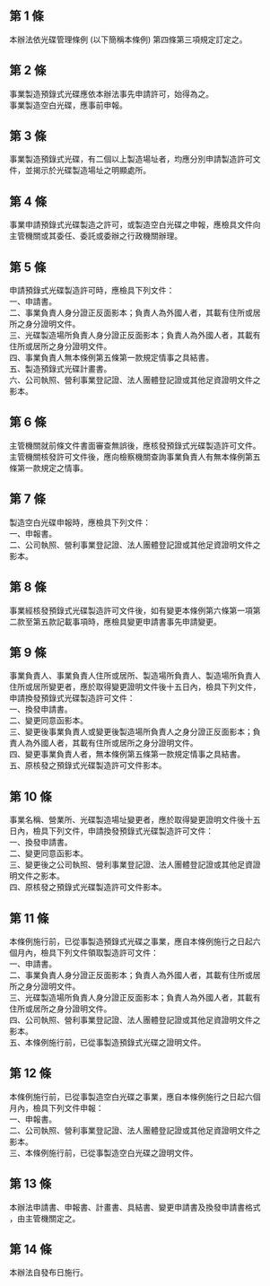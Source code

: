 第 1 條
-------
本辦法依光碟管理條例 (以下簡稱本條例) 第四條第三項規定訂定之。

第 2 條
-------
事業製造預錄式光碟應依本辦法事先申請許可，始得為之。  
事業製造空白光碟，應事前申報。

第 3 條
-------
事業製造預錄式光碟，有二個以上製造場址者，均應分別申請製造許可文  
件，並揭示於光碟製造場址之明顯處所。

第 4 條
-------
事業申請預錄式光碟製造之許可，或製造空白光碟之申報，應檢具文件向  
主管機關或其委任、委託或委辦之行政機關辦理。

第 5 條
-------
申請預錄式光碟製造許可時，應檢具下列文件：  
一、申請書。  
二、事業負責人身分證正反面影本；負責人為外國人者，其載有住所或居  
    所之身分證明文件。  
三、光碟製造場所負責人身分證正反面影本；負責人為外國人者，其載有  
    住所或居所之身分證明文件。  
四、事業負責人無本條例第五條第一款規定情事之具結書。  
五、製造預錄式光碟計畫書。  
六、公司執照、營利事業登記證、法人團體登記證或其他足資證明文件之  
    影本。

第 6 條
-------
主管機關就前條文件書面審查無誤後，應核發預錄式光碟製造許可文件。  
主管機關核發許可文件後，應向檢察機關查詢事業負責人有無本條例第五  
條第一款規定之情事。

第 7 條
-------
製造空白光碟申報時，應檢具下列文件：  
一、申報書。  
二、公司執照、營利事業登記證、法人團體登記證或其他足資證明文件之  
    影本。

第 8 條
-------
事業經核發預錄式光碟製造許可文件後，如有變更本條例第六條第一項第  
二款至第五款記載事項時，應檢具變更申請書事先申請變更。

第 9 條
-------
事業負責人、事業負責人住所或居所、製造場所負責人、製造場所負責人  
住所或居所變更者，應於取得變更證明文件後十五日內，檢具下列文件，  
申請換發預錄式光碟製造許可文件：  
一、換發申請書。  
二、變更同意函影本。  
三、變更後事業負責人或變更後製造場所負責人之身分證正反面影本；負  
    責人為外國人者，其載有住所或居所之身分證明文件。  
四、變更事業負責人者，無本條例第五條第一款規定情事之具結書。  
五、原核發之預錄式光碟製造許可文件影本。

第 10 條
--------
事業名稱、營業所、光碟製造場址變更者，應於取得變更證明文件後十五  
日內，檢具下列文件，申請換發預錄式光碟製造許可文件：  
一、換發申請書。  
二、變更同意函影本。  
三、變更後之公司執照、營利事業登記證、法人團體登記證或其他足資證  
    明文件之影本。  
四、原核發之預錄式光碟製造許可文件影本。

第 11 條
--------
本條例施行前，已從事製造預錄式光碟之事業，應自本條例施行之日起六  
個月內，檢具下列文件領取製造許可文件：  
一、申請書。  
二、事業負責人身分證正反面影本；負責人為外國人者，其載有住所或居  
    所之身分證明文件。  
三、光碟製造場所負責人身分證正反面影本；負責人為外國人者，其載有  
    住所或居所之身分證明文件。  
四、公司執照、營利事業登記證、法人團體登記證或其他足資證明文件之  
    影本。  
五、本條例施行前，已從事製造預錄式光碟之證明文件。

第 12 條
--------
本條例施行前，已從事製造空白光碟之事業，應自本條例施行之日起六個  
月內，檢具下列文件申報：  
一、申報書。  
二、公司執照、營利事業登記證、法人團體登記證或其他足資證明文件之  
    影本。  
三、本條例施行前，已從事製造空白光碟之證明文件。

第 13 條
--------
本辦法申請書、申報書、計畫書、具結書、變更申請書及換發申請書格式  
，由主管機關定之。

第 14 條
--------
本辦法自發布日施行。

